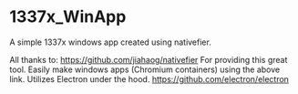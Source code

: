# 1337x_WinApp
A simple 1337x windows app created using nativefier.

All thanks to:
https://github.com/jiahaog/nativefier
For providing this great tool. Easily make windows apps (Chromium containers) using the above link. 
Utilizes Electron under the hood.
https://github.com/electron/electron

